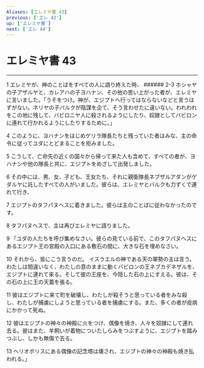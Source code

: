 ```yaml
---
Aliases: [エレミヤ書 43]
previous: ['エレ 42']
up: ['エレミヤ書']
next: ['エレ 44']
---
```

# エレミヤ書 43

***




1 
エレミヤが、神のことばをすべての人に語り終えた時、 ###### 2-3 ホシャヤの子アザルヤと、カレアハの子ヨハナン、その他の思い上がった者が、エレミヤに言いました。「うそをつけ。神が、エジプトへ行ってはならないなどと言うはずがない。ネリヤの子バルクが陰謀を企て、そう言わせたに違いない。われわれをこの地に残して、バビロニヤ人に殺されるようにしたり、奴隷としてバビロンに連れて行かれるようにしたりするために。」 



4 
このように、ヨハナンをはじめゲリラ隊長たちと残っていた者はみな、主の命令に従ってユダにとどまることを拒みました。 



5 
こうして、亡命先の近くの国々から帰って来た人も含めて、すべての者が、ヨハナンや他の隊長と共に、エジプトをめざして出発しました。 



6 
その中には、男、女、子ども、王女たち、それに親衛隊長ネブザルアダンがゲダルヤに託したすべての人がいました。彼らは、エレミヤとバルクも力ずくで連れて行き、 



7 
エジプトのタフパヌヘスに着きました。彼らは主のことばに従わなかったのです。 



8 
タフパヌヘスで、主は再びエレミヤに語りました。 



9 
「ユダの人たちを呼び集めなさい。彼らの見ている前で、このタフパヌヘスにあるエジプト王の宮殿の入口にある敷石の間に、大きな石を埋めなさい。 



10 
それから、皆にこう言うのだ。 イスラエルの神である天の軍勢の主は言う。わたしは間違いなく、わたしの意のままに動くバビロンの王ネブカデネザルを、エジプトに連れて来る。そして彼の王座を、今隠した石の上にすえる。彼は、その石の上に王の天蓋を張る。 



11 
彼はエジプトに来て町を破壊し、わたしが殺そうと思っている者をみな殺し、わたしが捕虜にしようと思っている者を捕虜にする。また、多くの者が疫病にかかって死ぬ。 



12 
彼はエジプトの神々の神殿に火をつけ、偶像を焼き、人々を奴隷にして連れ去る。彼はまた、羊飼いが着物についたしらみをつぶすように、エジプトを踏みつぶし、しかも無傷で去る。 



13 
ヘリオポリスにある偶像の記念塔は壊され、エジプトの神々の神殿も焼き払われる。」
